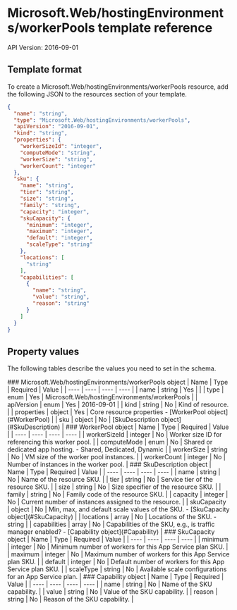 # Microsoft.Web/hostingEnvironments/workerPools template reference
API Version: 2016-09-01
## Template format

To create a Microsoft.Web/hostingEnvironments/workerPools resource, add the following JSON to the resources section of your template.

```json
{
  "name": "string",
  "type": "Microsoft.Web/hostingEnvironments/workerPools",
  "apiVersion": "2016-09-01",
  "kind": "string",
  "properties": {
    "workerSizeId": "integer",
    "computeMode": "string",
    "workerSize": "string",
    "workerCount": "integer"
  },
  "sku": {
    "name": "string",
    "tier": "string",
    "size": "string",
    "family": "string",
    "capacity": "integer",
    "skuCapacity": {
      "minimum": "integer",
      "maximum": "integer",
      "default": "integer",
      "scaleType": "string"
    },
    "locations": [
      "string"
    ],
    "capabilities": [
      {
        "name": "string",
        "value": "string",
        "reason": "string"
      }
    ]
  }
}
```
## Property values

The following tables describe the values you need to set in the schema.

<a id="Microsoft.Web/hostingEnvironments/workerPools" />
### Microsoft.Web/hostingEnvironments/workerPools object
|  Name | Type | Required | Value |
|  ---- | ---- | ---- | ---- |
|  name | string | Yes |  |
|  type | enum | Yes | Microsoft.Web/hostingEnvironments/workerPools |
|  apiVersion | enum | Yes | 2016-09-01 |
|  kind | string | No | Kind of resource. |
|  properties | object | Yes | Core resource properties - [WorkerPool object](#WorkerPool) |
|  sku | object | No | [SkuDescription object](#SkuDescription) |


<a id="WorkerPool" />
### WorkerPool object
|  Name | Type | Required | Value |
|  ---- | ---- | ---- | ---- |
|  workerSizeId | integer | No | Worker size ID for referencing this worker pool. |
|  computeMode | enum | No | Shared or dedicated app hosting. - Shared, Dedicated, Dynamic |
|  workerSize | string | No | VM size of the worker pool instances. |
|  workerCount | integer | No | Number of instances in the worker pool. |


<a id="SkuDescription" />
### SkuDescription object
|  Name | Type | Required | Value |
|  ---- | ---- | ---- | ---- |
|  name | string | No | Name of the resource SKU. |
|  tier | string | No | Service tier of the resource SKU. |
|  size | string | No | Size specifier of the resource SKU. |
|  family | string | No | Family code of the resource SKU. |
|  capacity | integer | No | Current number of instances assigned to the resource. |
|  skuCapacity | object | No | Min, max, and default scale values of the SKU. - [SkuCapacity object](#SkuCapacity) |
|  locations | array | No | Locations of the SKU. - string |
|  capabilities | array | No | Capabilities of the SKU, e.g., is traffic manager enabled? - [Capability object](#Capability) |


<a id="SkuCapacity" />
### SkuCapacity object
|  Name | Type | Required | Value |
|  ---- | ---- | ---- | ---- |
|  minimum | integer | No | Minimum number of workers for this App Service plan SKU. |
|  maximum | integer | No | Maximum number of workers for this App Service plan SKU. |
|  default | integer | No | Default number of workers for this App Service plan SKU. |
|  scaleType | string | No | Available scale configurations for an App Service plan. |


<a id="Capability" />
### Capability object
|  Name | Type | Required | Value |
|  ---- | ---- | ---- | ---- |
|  name | string | No | Name of the SKU capability. |
|  value | string | No | Value of the SKU capability. |
|  reason | string | No | Reason of the SKU capability. |

